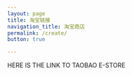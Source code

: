 ```yaml
---
layout: page
title: 淘宝链接
navigation_title: 淘宝商店
permalink: /create/
button: true

---
```



HERE IS THE LINK TO TAOBAO E-STORE
